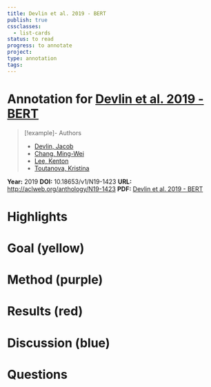 ```yaml
---
title: Devlin et al. 2019 - BERT
publish: true
cssclasses:
  - list-cards
status: to read
progress: to annotate
project:
type: annotation
tags:
---
```

# Annotation for [Devlin et al. 2019 - BERT](Papers/References/Devlin%20et%20al.%202019%20-%20BERT)

> [!example]- Authors
> - [Devlin, Jacob](Devlin%2C%20Jacob)
> - [Chang, Ming-Wei](Chang%2C%20Ming-Wei)
> - [Lee, Kenton](Lee%2C%20Kenton)
> - [Toutanova, Kristina](Toutanova%2C%20Kristina)

**Year:** 2019
**DOI:** 10.18653/v1/N19-1423
**URL:** http://aclweb.org/anthology/N19-1423
**PDF:** [Devlin et al. 2019 - BERT](Papers/PDFs/Devlin%20et%20al.%202019%20-%20BERT%20Pre-training%20of%20Deep%20Bidirectional%20Transformers%20for%20Language%20Understanding.pdf)

# Highlights


# Goal (yellow)


# Method (purple)


# Results (red)


# Discussion (blue)


# Questions

